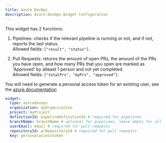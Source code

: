 ```yaml
---
title: Azure DevOps
description: Azure DevOps Widget Configuration
---
```


This widget has 2 functions:

1. Pipelines: checks if the relevant pipeline is running or not, and if not, reports the last status.\
   Allowed fields: `["result", "status"]`.

2. Pull Requests: returns the amount of open PRs, the amount of the PRs you have open, and how many PRs that you open are marked as 'Approved' by atleast 1 person and not yet completed.\
   Allowed fields: `["totalPrs", "myPrs", "approved"]`.

You will need to generate a personal access token for an existing user, see the [azure documentation](https://learn.microsoft.com/en-us/azure/devops/organizations/accounts/use-personal-access-tokens-to-authenticate?view=azure-devops&tabs=Windows#create-a-pat)

```yaml
widget:
  type: azuredevops
  organization: myOrganization
  project: myProject
  definitionId: pipelineDefinitionId # required for pipelines
  branchName: branchName # optional for pipelines, leave empty for all
  userEmail: email # required for pull requests
  repositoryId: prRepositoryId # required for pull requests
  key: personalaccesstoken
```
